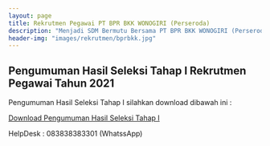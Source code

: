 ```yaml
---
layout: page
title: Rekrutmen Pegawai PT BPR BKK WONOGIRI (Perseroda)
description: "Menjadi SDM Bermutu Bersama PT BPR BKK WONOGIRI (Perseroda), Meraih Sukses Bersama, Bersama Meraih Sukes"
header-img: "images/rekrutmen/bprbkk.jpg"
---
```

## Pengumuman Hasil Seleksi Tahap I Rekrutmen Pegawai Tahun 2021

Pengumuman Hasil Seleksi Tahap I silahkan download dibawah ini :

<a href="/rekrutmen/Pengumuman/PENGUMUMAN DUA.pdf" class="buynow btn btn-inverse btn-inverse-primary">Download Pengumuman Hasil Seleksi Tahap I</a>
<div class="btn--wrapper">

HelpDesk : 083838383301 (WhatssApp)